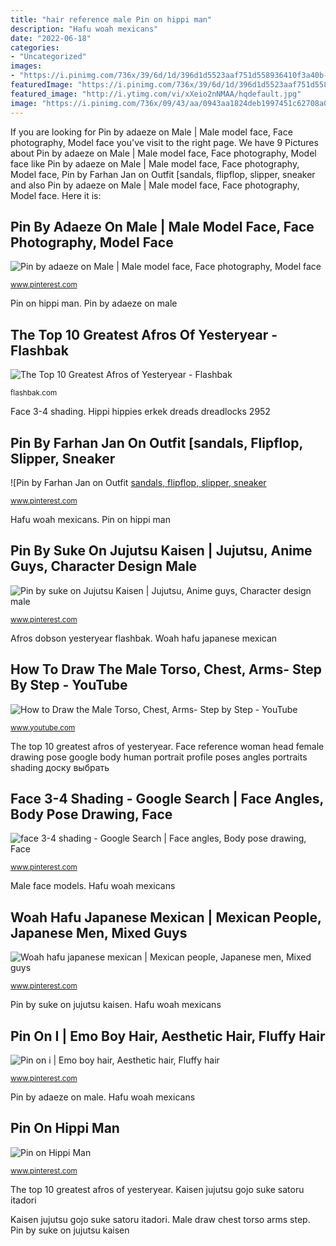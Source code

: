 ```yaml
---
title: "hair reference male Pin on hippi man"
description: "Hafu woah mexicans"
date: "2022-06-18"
categories:
- "Uncategorized"
images:
- "https://i.pinimg.com/736x/39/6d/1d/396d1d5523aaf751d558936410f3a40b--human-head-woman-face.jpg"
featuredImage: "https://i.pinimg.com/736x/39/6d/1d/396d1d5523aaf751d558936410f3a40b--human-head-woman-face.jpg"
featured_image: "http://i.ytimg.com/vi/xXeio2nNMAA/hqdefault.jpg"
image: "https://i.pinimg.com/736x/09/43/aa/0943aa1824deb1997451c62708a0030c--hippie-man-hippie-life.jpg"
---
```


If you are looking for Pin by adaeze on Male | Male model face, Face photography, Model face you've visit to the right page. We have 9 Pictures about Pin by adaeze on Male | Male model face, Face photography, Model face like Pin by adaeze on Male | Male model face, Face photography, Model face, Pin by Farhan Jan on Outfit [sandals, flipflop, slipper, sneaker and also Pin by adaeze on Male | Male model face, Face photography, Model face. Here it is:

## Pin By Adaeze On Male | Male Model Face, Face Photography, Model Face

![Pin by adaeze on Male | Male model face, Face photography, Model face](https://i.pinimg.com/736x/80/3a/9c/803a9cd7324de8f0673829760bdaa53c--blue-eyes-male-models.jpg "Pin on i")

<small>www.pinterest.com</small>

Pin on hippi man. Pin by adaeze on male

## The Top 10 Greatest Afros Of Yesteryear - Flashbak

![The Top 10 Greatest Afros of Yesteryear - Flashbak](https://flashbak.com/wp-content/uploads/2014/05/afro-1.jpg "Barefoot mens male flip flops guys preppy outfits spring visit")

<small>flashbak.com</small>

Face 3-4 shading. Hippi hippies erkek dreads dreadlocks 2952

## Pin By Farhan Jan On Outfit [sandals, Flipflop, Slipper, Sneaker

![Pin by Farhan Jan on Outfit [sandals, flipflop, slipper, sneaker](https://i.pinimg.com/736x/99/53/df/9953df4b27b060a5cf18bacd37d71ad8.jpg "Face reference woman head female drawing pose google body human portrait profile poses angles portraits shading доску выбрать")

<small>www.pinterest.com</small>

Hafu woah mexicans. Pin on hippi man

## Pin By Suke On Jujutsu Kaisen | Jujutsu, Anime Guys, Character Design Male

![Pin by suke on Jujutsu Kaisen | Jujutsu, Anime guys, Character design male](https://i.pinimg.com/736x/d0/ed/65/d0ed6595212d10d030841a42b4619687.jpg "Face reference woman head female drawing pose google body human portrait profile poses angles portraits shading доску выбрать")

<small>www.pinterest.com</small>

Afros dobson yesteryear flashbak. Woah hafu japanese mexican

## How To Draw The Male Torso, Chest, Arms- Step By Step - YouTube

![How to Draw the Male Torso, Chest, Arms- Step by Step - YouTube](http://i.ytimg.com/vi/xXeio2nNMAA/hqdefault.jpg "Kaisen jujutsu gojo suke satoru itadori")

<small>www.youtube.com</small>

The top 10 greatest afros of yesteryear. Face reference woman head female drawing pose google body human portrait profile poses angles portraits shading доску выбрать

## Face 3-4 Shading - Google Search | Face Angles, Body Pose Drawing, Face

![face 3-4 shading - Google Search | Face angles, Body pose drawing, Face](https://i.pinimg.com/736x/39/6d/1d/396d1d5523aaf751d558936410f3a40b--human-head-woman-face.jpg "Pin by adaeze on male")

<small>www.pinterest.com</small>

Male face models. Hafu woah mexicans

## Woah Hafu Japanese Mexican | Mexican People, Japanese Men, Mixed Guys

![Woah hafu japanese mexican | Mexican people, Japanese men, Mixed guys](https://i.pinimg.com/736x/a1/ba/b1/a1bab1ae0bf0b189a2b339dcc4bd1e29--face-reference-mexicans.jpg "Male face models")

<small>www.pinterest.com</small>

Pin by suke on jujutsu kaisen. Hafu woah mexicans

## Pin On I | Emo Boy Hair, Aesthetic Hair, Fluffy Hair

![Pin on i | Emo boy hair, Aesthetic hair, Fluffy hair](https://i.pinimg.com/736x/f1/b8/f1/f1b8f130a51950f2e83e6d36bd3167e1.jpg "Male face models")

<small>www.pinterest.com</small>

Pin by adaeze on male. Hafu woah mexicans

## Pin On Hippi Man

![Pin on Hippi Man](https://i.pinimg.com/736x/09/43/aa/0943aa1824deb1997451c62708a0030c--hippie-man-hippie-life.jpg "Pin by adaeze on male")

<small>www.pinterest.com</small>

The top 10 greatest afros of yesteryear. Kaisen jujutsu gojo suke satoru itadori

Kaisen jujutsu gojo suke satoru itadori. Male draw chest torso arms step. Pin by suke on jujutsu kaisen
